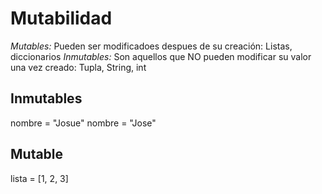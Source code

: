 # Mutabilidad

*Mutables:* Pueden ser modificadoes despues de su creación: Listas, diccionarios
*Inmutables:* Son aquellos que NO pueden modificar su valor una vez creado: Tupla, String, int


## Inmutables
nombre = "Josue"
nombre = "Jose"

## Mutable
lista = [1, 2, 3]